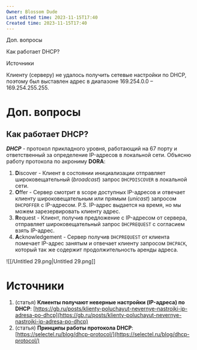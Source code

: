 ```yaml
---
Owner: Blossom Dude
Last edited time: 2023-11-15T17:40
Created time: 2023-11-15T17:40
---
```

Доп. вопросы

Как работает DHCP?

Источники

Клиенту (серверу) не удалось получить сетевые настройки по DHCP, поэтому был выставлен адрес в диапазоне 169.254.0.0 – 169.254.255.255.

# Доп. вопросы

## Как работает DHCP?

_**DHCP**_ - протокол прикладного уровня, работающий на 67 порту и ответственный за определение IP-адресов в локальной сети. Объясню работу протокола по акрониму **DORA**:

1. **D**iscover - Клиент в состоянии инициализации отправляет широковещательный (_broadcast_) запрос `DHCPDISCOVER` в локальной сети.
2. **O**ffer - Сервер смотрит в scope доступных IP-адресов и отвечает клиенту широковещательным или прямым (_unicast_) запросом `DHCPOFFER` с IP-адресом. P.S. IP-адрес выдается на время, но мы можем зарезервировать клиенту адрес.
3. **R**equest - Клиент, получив предложение с IP-адресом от сервера, отправляет широковещательный запрос `DHCPREQUEST` с согласием взять IP-адрес.
4. **A**cknowledgement - Сервер получив `DHCPREQUEST` от клиента помечает IP-адрес занятым и отвечает клиенту запросом `DHCPACK`, который так же содержит продолжительность аренды адреса.

![[/Untitled 29.png|Untitled 29.png]]

# Источники

1. (статья) **Клиенты получают неверные настройки (IP-адреса) по DHCP**: [https://gb.ru/posts/klienty-poluchayut-nevernye-nastrojki-ip-adresa-po-dhcp](https://gb.ru/posts/klienty-poluchayut-nevernye-nastrojki-ip-adresa-po-dhcp)
2. (статья) **Принципы работы протокола DHCP**: [https://selectel.ru/blog/dhcp-protocol/](https://selectel.ru/blog/dhcp-protocol/)